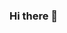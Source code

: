 ### Hi there 👋

<!--
**kadmielCruz/kadmielCruz** is a ✨ _special_ ✨ repository because its `README.md` (this file) appears on your GitHub profile.

Here are some ideas to get you started:
## 🌱 Eu estou aprendendo html e CSS
## 🤔 EU estou preciso de ajuda para aprender+ e um mentor ou um trabalho para aprender hehe...
## 📫 Você pode me achar no instagram: https://www.instagram.com/kadmielcruz1/
